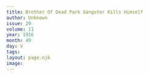 ```yaml
---
title: Brother Of Dead Park Gangster Kills Himself
author: Unknown
issue: 29
volume: 11
year: 1916
month: 49
day: V
tags:
layout: page.njk
image:
---
```

